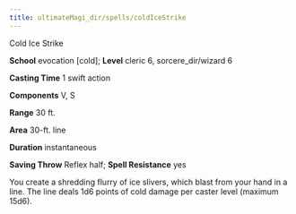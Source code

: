 ```yaml
---
title: ultimateMagi_dir/spells/coldIceStrike
---
```

Cold Ice Strike

**School** evocation [cold]; **Level** cleric 6, sorcere_dir/wizard 6

**Casting Time** 1 swift action

**Components** V, S

**Range** 30 ft.

**Area** 30-ft. line

**Duration** instantaneous

**Saving Throw** Reflex half; **Spell Resistance** yes

You create a shredding flurry of ice slivers, which blast from your hand in a line. The line deals 1d6 points of cold damage per caster level (maximum 15d6).


